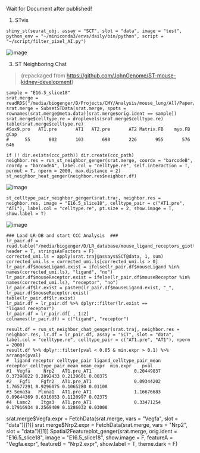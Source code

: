 Wait for Document after published!

1. STvis
```
shiny_st(seurat_obj, assay = "SCT", slot = "data", image = "test", python_env = "~/miniconda3/envs/daily/bin/python", script = "~/script/filter_pixel_AI.py")
```
![image](https://github.com/EddieLv/STvis/assets/61786787/0a7e13cf-8ee4-44d6-9dbb-63c5150bce96)

3. ST Neighboring Chat
> (repackaged from https://github.com/JohnGenome/ST-mouse-kidney-development)
```
sample = "E16.5_slice18"
srat.merge = readRDS("/media/biogenger/D/Projects/CMY/Analysis/mouse_lung/All/Paper/Fig4/srat.merge.reanno.rds")
srat.merge = SubsetSTData(srat.merge, spots = rownames(srat.merge@meta.data)[srat.merge$orig.ident == sample])
srat.merge$celltype.re = droplevels(srat.merge$celltype.re)
table(srat.merge$celltype.re)
#Sox9.pro   AT1.pre       AT1   AT2.pre       AT2 Matrix.FB    myo.FB      gCap 
#      55       802       103       690       226       955       576       646 
```
```
if (! dir.exists(ccc_path)) dir.create(ccc_path)
neighbor.res = run_st_neighbor_genger(srat.merge, coordx = "barcodeB", coordy = "barcodeA", label.col = "celltype.re", self.interaction = T, permut = T, nperm = 2000, max.distance = 2)
st_neighbor_heat_genger(neighbor.res$neighbor.df)
```
![image](https://github.com/EddieLv/STvis/assets/61786787/559946f8-a41d-47c6-8f31-09428d9b9c85)

```
st_celltype_pair_neighbor_genger(srat.traj, neighbor.res = neighbor.res, image = "E16.5_slice18", celltype_pair = c("AT1.pre", "AT1"), label.col = "celltype.re", pt.size = 2, show.image = T, show.label = T)
```
![image](https://github.com/EddieLv/STvis/assets/61786787/d2823afa-17d5-44e6-8c6a-db3cbc6e8c9c)

```
### Load LR-DB and start CCC Analysis  ###
lr_pair.df = read.table("/media/biogenger/D/LR_database/mouse_ligand_receptors_giotto.txt", header = T, stringsAsFactors = F)
corrected_umi.ls = apply(srat.traj@assays$SCT@data, 1, sum)
corrected_umi.ls = corrected_umi.ls[corrected_umi.ls > 0]
lr_pair.df$mouseLigand.exist = ifelse(lr_pair.df$mouseLigand %in% names(corrected_umi.ls), "ligand", "no")
lr_pair.df$mouseReceptor.exist = ifelse(lr_pair.df$mouseReceptor %in% names(corrected_umi.ls), "receptor", "no")
lr_pair.df$lr.exist = paste0(lr_pair.df$mouseLigand.exist, "_", lr_pair.df$mouseReceptor.exist)
table(lr_pair.df$lr.exist)
lr_pair.df = lr_pair.df %>% dplyr::filter(lr.exist == "ligand_receptor")
lr_pair.df = lr_pair.df[ , 1:2]
colnames(lr_pair.df) = c("ligand", "receptor")
```
```
result.df = run_st_neighbor_chat_genger(srat.traj, neighbor.res = neighbor.res, lr.df = lr_pair.df, assay = "SCT", slot = "data", label.col = "celltype.re", celltype_pair = c("AT1.pre", "AT1"), nperm = 2000)
result.df %>% dplyr::filter(pval < 0.05 & min.expr > 0.1) %>% arrange(pval)
#  ligand receptor celltype_pair ligand_celltype_pair_mean receptor_celltype_pair_mean mean_expr  min.expr    pval
#1  Vegfa     Nrp2   AT1.pre_AT1                0.20449837                  0.37398822 0.2892433 0.2129601 0.00375
#2   Fgf1    Fgfr2   AT1.pre_AT1                0.09344202                  1.76577291 0.9296075 0.1065280 0.01100
#3 Sema3a   Plxna1   AT1.pre_AT1                1.16676683                  0.09644369 0.6316053 0.1120997 0.02375
#4  Lamc2    Itga3   AT1.pre_AT1                0.33471254                  0.17916934 0.2569409 0.1286032 0.03000
```
srat.merge$Vegfa.expr = FetchData(srat.merge, vars = "Vegfa", slot = "data")[[1]]
srat.merge$Nrp2.expr = FetchData(srat.merge, vars = "Nrp2", slot = "data")[[1]]
Spatial2Featureplot_genger(srat.merge, orig.ident = "E16.5_slice18", image = "E16.5_slice18", show.image = F, featureA = "Vegfa.expr", featureB = "Nrp2.expr", show.label = T, theme.dark = F)
```
